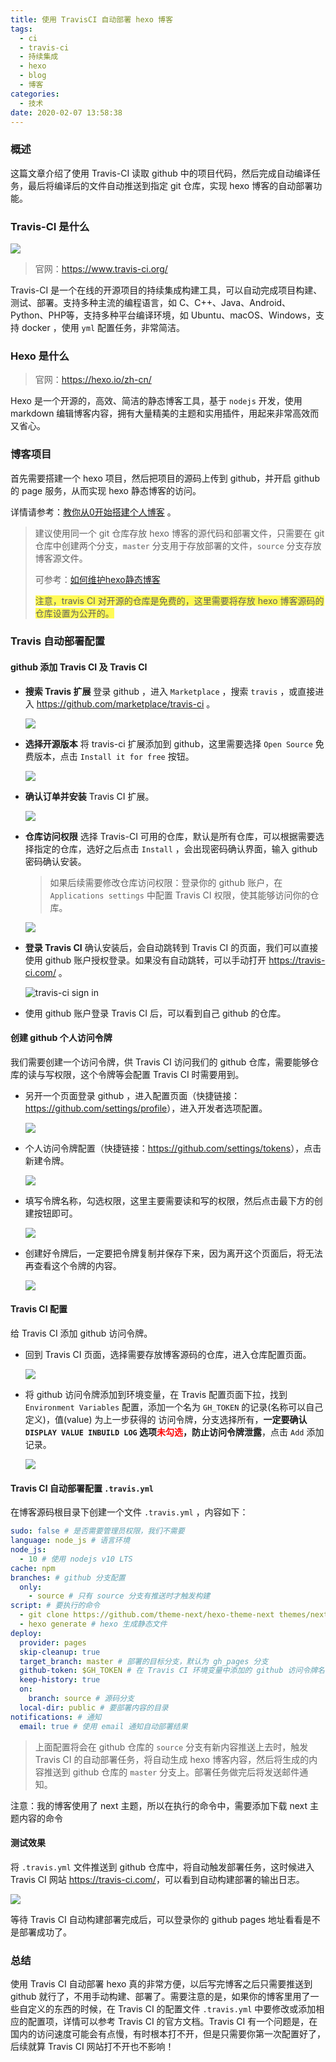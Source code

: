 ```yaml
---
title: 使用 TravisCI 自动部署 hexo 博客
tags:
  - ci
  - travis-ci
  - 持续集成
  - hexo
  - blog
  - 博客
categories:
  - 技术
date: 2020-02-07 13:58:38
---
```


### 概述

这篇文章介绍了使用 Travis-CI 读取 github 中的项目代码，然后完成自动编译任务，最后将编译后的文件自动推送到指定 git 仓库，实现 hexo 博客的自动部署功能。

### Travis-CI 是什么

![](http://blog-images.qiniu.wqf31415.xyz/travis_ci.jpeg)

> 官网：<https://www.travis-ci.org/> 

Travis-CI 是一个在线的开源项目的持续集成构建工具，可以自动完成项目构建、测试、部署。支持多种主流的编程语言，如 C、C++、Java、Android、Python、PHP等，支持多种平台编译环境，如 Ubuntu、macOS、Windows，支持 docker ，使用 `yml` 配置任务，非常简洁。



<!-- more -->



### Hexo 是什么

> 官网：<https://hexo.io/zh-cn/> 

Hexo 是一个开源的，高效、简洁的静态博客工具，基于 `nodejs` 开发，使用 markdown 编辑博客内容，拥有大量精美的主题和实用插件，用起来非常高效而又省心。

### 博客项目

首先需要搭建一个 hexo 项目，然后把项目的源码上传到 github，并开启 github 的 page 服务，从而实现 hexo 静态博客的访问。

详情请参考：<a href="/2017/02/22/教你从0开始搭建个人博客/" target="_blank">教你从0开始搭建个人博客</a> 。

> 建议使用同一个 git 仓库存放 hexo 博客的源代码和部署文件，只需要在 git 仓库中创建两个分支，`master` 分支用于存放部署的文件，`source` 分支存放博客源文件。
>
> 可参考：<a href="/2017/02/11/如何维护hexo静态博客/" target="_blank">如何维护hexo静态博客</a> 
>
> <span style="background:#fffa55">注意，travis CI 对开源的仓库是免费的，这里需要将存放 hexo 博客源码的仓库设置为公开的。

### Travis 自动部署配置

#### github 添加 Travis CI 及 Travis CI 

- **搜索 Travis 扩展** 登录 github ，进入 `Marketplace` ，搜索 `travis` ，或直接进入 <https://github.com/marketplace/travis-ci> 。

  ![](http://blog-images.qiniu.wqf31415.xyz/github_extend_travis.png)

- **选择开源版本** 将 travis-ci 扩展添加到 github，这里需要选择 `Open Source` 免费版本，点击 `Install it for free` 按钮。

  ![](http://blog-images.qiniu.wqf31415.xyz/github_install_travis_ci.png)

- **确认订单并安装** Travis CI 扩展。

  ![](http://blog-images.qiniu.wqf31415.xyz/github_install_travis_ci_complete.png)

- **仓库访问权限** 选择 Travis-CI 可用的仓库，默认是所有仓库，可以根据需要选择指定的仓库，选好之后点击 `Install` ，会出现密码确认界面，输入 github 密码确认安装。

  > 如果后续需要修改仓库访问权限：登录你的 github 账户，在 `Applications settings` 中配置 Travis CI 权限，使其能够访问你的仓库。

  ![](http://blog-images.qiniu.wqf31415.xyz/github_install_travis_ci_select_repo.png)

- **登录 Travis CI** 确认安装后，会自动跳转到 Travis CI 的页面，我们可以直接使用 github 账户授权登录。如果没有自动跳转，可以手动打开 <https://travis-ci.com/> 。

  ![travis-ci sign in](http://blog-images.qiniu.wqf31415.xyz/travis_ci_sign_in.png)

- 使用 github 账户登录 Travis CI 后，可以看到自己 github 的仓库。

  

#### 创建 github 个人访问令牌

我们需要创建一个访问令牌，供 Travis CI 访问我们的 github 仓库，需要能够仓库的读与写权限，这个令牌等会配置 Travis CI 时需要用到。

- 另开一个页面登录 github ，进入配置页面（快捷链接：<https://github.com/settings/profile>），进入开发者选项配置。

  ![](http://blog-images.qiniu.wqf31415.xyz/github_developer_settings.png)

- 个人访问令牌配置（快捷链接：<https://github.com/settings/tokens>），点击新建令牌。

  ![](http://blog-images.qiniu.wqf31415.xyz/github_personal_access_tokens.png)

- 填写令牌名称，勾选权限，这里主要需要读和写的权限，然后点击最下方的创建按钮即可。

  ![](http://blog-images.qiniu.wqf31415.xyz/github_travis_ci_token.png)

- 创建好令牌后，一定要把令牌复制并保存下来，因为离开这个页面后，将无法再查看这个令牌的内容。

  ![](http://blog-images.qiniu.wqf31415.xyz/github_travis_ci_token_content.png)

  

#### Travis CI 配置

给 Travis CI 添加 github 访问令牌。

- 回到 Travis CI 页面，选择需要存放博客源码的仓库，进入仓库配置页面。

  ![](http://blog-images.qiniu.wqf31415.xyz/travis_ci_settings.png)

- 将 github 访问令牌添加到环境变量，在 Travis 配置页面下拉，找到 `Environment Variables` 配置，添加一个名为 `GH_TOKEN` 的记录(名称可以自己定义)，值(value) 为上一步获得的 访问令牌，分支选择所有，**一定要确认 `DISPLAY VALUE INBUILD LOG` 选项<span style="color:red">未勾选</span>，防止访问令牌泄露**，点击 `Add` 添加记录。

  ![](http://blog-images.qiniu.wqf31415.xyz/travis_ci_add_github_token.png)

  

#### Travis CI 自动部署配置 `.travis.yml`

在博客源码根目录下创建一个文件 `.travis.yml` ，内容如下：

```yml
sudo: false # 是否需要管理员权限，我们不需要
language: node_js # 语言环境
node_js:
  - 10 # 使用 nodejs v10 LTS
cache: npm
branches: # github 分支配置
  only:
    - source # 只有 source 分支有推送时才触发构建
script: # 要执行的命令
  - git clone https://github.com/theme-next/hexo-theme-next themes/next ## 下载博客主题
  - hexo generate # hexo 生成静态文件
deploy:
  provider: pages
  skip-cleanup: true
  target_branch: master # 部署的目标分支，默认为 gh_pages 分支
  github-token: $GH_TOKEN # 在 Travis CI 环境变量中添加的 github 访问令牌名
  keep-history: true
  on:
    branch: source # 源码分支
  local-dir: public # 要部署内容的目录
notifications: # 通知
  email: true # 使用 email 通知自动部署结果
```

> 上面配置将会在 github 仓库的 `source` 分支有新内容推送上去时，触发 Travis CI 的自动部署任务，将自动生成 hexo 博客内容，然后将生成的内容推送到 github 仓库的 `master` 分支上。部署任务做完后将发送邮件通知。

注意：我的博客使用了 next 主题，所以在执行的命令中，需要添加下载 next 主题内容的命令



#### 测试效果

将 `.travis.yml` 文件推送到 github 仓库中，将自动触发部署任务，这时候进入 Travis CI 网站 <https://travis-ci.com/>，可以看到自动构建部署的输出日志。

![](http://blog-images.qiniu.wqf31415.xyz/travis_ci_build_log.png)

等待 Travis CI 自动构建部署完成后，可以登录你的 github pages 地址看看是不是部署成功了。



### 总结

使用 Travis CI 自动部署 hexo 真的非常方便，以后写完博客之后只需要推送到 github 就行了，不用手动构建、部署了。需要注意的是，如果你的博客里用了一些自定义的东西的时候，在 Travis CI 的配置文件 `.travis.yml` 中要修改或添加相应的配置项，详情可以参考 Travis CI 的官方文档。Travis CI 有一个问题是，在国内的访问速度可能会有点慢，有时根本打不开，但是只需要你第一次配置好了，后续就算 Travis CI 网站打不开也不影响！



